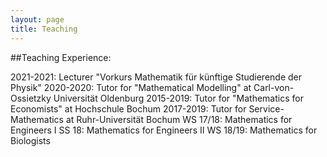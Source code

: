 ```yaml
---
layout: page
title: Teaching
---
```


##Teaching Experience:

2021-2021: Lecturer "Vorkurs Mathematik für künftige Studierende der Physik"
2020-2020: Tutor for "Mathematical Modelling" at Carl-von-Ossietzky Universität Oldenburg
2015-2019: Tutor for "Mathematics for Economists" at Hochschule Bochum
2017-2019: Tutor for Service-Mathematics at Ruhr-Universität Bochum
                    WS 17/18: Mathematics for Engineers I
                    SS 18:    Mathematics for Engineers II
                    WS 18/19: Mathematics for Biologists
